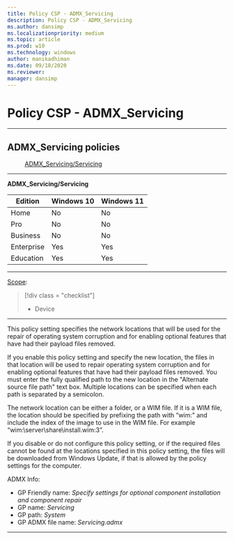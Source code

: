 ```yaml
---
title: Policy CSP - ADMX_Servicing
description: Policy CSP - ADMX_Servicing
ms.author: dansimp
ms.localizationpriority: medium
ms.topic: article
ms.prod: w10
ms.technology: windows
author: manikadhiman
ms.date: 09/18/2020
ms.reviewer: 
manager: dansimp
---
```


# Policy CSP - ADMX_Servicing


<hr/>

<!--Policies-->
## ADMX_Servicing policies  

<dl>
  <dd>
    <a href="#admx-servicing-servicing">ADMX_Servicing/Servicing</a>
  </dd>
</dl>


<hr/>

<!--Policy-->
<a href="" id="admx-servicing-servicing"></a>**ADMX_Servicing/Servicing**  

<!--SupportedSKUs-->

|Edition|Windows 10|Windows 11|
|--- |--- |--- |
|Home|No|No|
|Pro|No|No|
|Business|No|No|
|Enterprise|Yes|Yes|
|Education|Yes|Yes|

<!--/SupportedSKUs-->
<hr/>

<!--Scope-->
[Scope](./policy-configuration-service-provider.md#policy-scope):

> [!div class = "checklist"]
> * Device

<hr/>

<!--/Scope-->
<!--Description-->
This policy setting specifies the network locations that will be used for the repair of operating system corruption and for enabling optional features that have had their payload files removed.

If you enable this policy setting and specify the new location, the files in that location will be used to repair operating system corruption and for enabling optional features that have had their payload files removed. You must enter the fully qualified path to the new location in the "Alternate source file path" text box. Multiple locations can be specified when each path is separated by a semicolon. 

The network location can be either a folder, or a WIM file. If it is a WIM file, the location should be specified by prefixing the path with “wim:” and include the index of the image to use in the WIM file. For example “wim:\\server\share\install.wim:3”.

If you disable or do not configure this policy setting, or if the required files cannot be found at the locations specified in this policy setting, the files will be downloaded from Windows Update, if that is allowed by the policy settings for the computer.

<!--/Description-->


<!--ADMXBacked-->
ADMX Info:  
-   GP Friendly name: *Specify settings for optional component installation and component repair*
-   GP name: *Servicing*
-   GP path: *System*
-   GP ADMX file name: *Servicing.admx*

<!--/ADMXBacked-->
<!--/Policy-->
<hr/>



<!--/Policies-->

